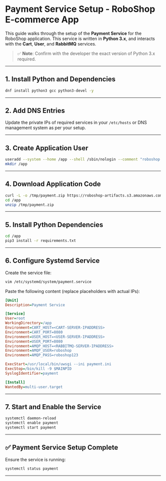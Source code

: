 
# Payment Service Setup - RoboShop E-commerce App

This guide walks through the setup of the **Payment Service** for the RoboShop application. This service is written in **Python 3.x**, and interacts with the **Cart**, **User**, and **RabbitMQ** services.

> ✅ **Note**: Confirm with the developer the exact version of Python 3.x required.

---

## 1. Install Python and Dependencies

```bash
dnf install python3 gcc python3-devel -y
```

---

## 2. Add DNS Entries

Update the private IPs of required services in your `/etc/hosts` or DNS management system as per your setup.

---

## 3. Create Application User

```bash
useradd --system --home /app --shell /sbin/nologin --comment "roboshop system user" roboshop
mkdir /app
```

---

## 4. Download Application Code

```bash
curl -L -o /tmp/payment.zip https://roboshop-artifacts.s3.amazonaws.com/payment-v3.zip
cd /app
unzip /tmp/payment.zip
```

---

## 5. Install Python Dependencies

```bash
cd /app
pip3 install -r requirements.txt
```

---

## 6. Configure Systemd Service

Create the service file:

```bash
vim /etc/systemd/system/payment.service
```

Paste the following content (replace placeholders with actual IPs):

```ini
[Unit]
Description=Payment Service

[Service]
User=root
WorkingDirectory=/app
Environment=CART_HOST=<CART-SERVER-IPADDRESS>
Environment=CART_PORT=8080
Environment=USER_HOST=<USER-SERVER-IPADDRESS>
Environment=USER_PORT=8080
Environment=AMQP_HOST=<RABBITMQ-SERVER-IPADDRESS>
Environment=AMQP_USER=roboshop
Environment=AMQP_PASS=roboshop123

ExecStart=/usr/local/bin/uwsgi --ini payment.ini
ExecStop=/bin/kill -9 $MAINPID
SyslogIdentifier=payment

[Install]
WantedBy=multi-user.target
```

---

## 7. Start and Enable the Service

```bash
systemctl daemon-reload
systemctl enable payment
systemctl start payment
```

---

## ✅ Payment Service Setup Complete
Ensure the service is running:

```bash
systemctl status payment
```

---
